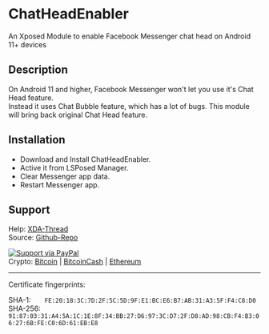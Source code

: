 ChatHeadEnabler
===============

An Xposed Module to enable Facebook Messenger chat head on Android 11+ devices


Description
-----------

On Android 11 and higher, Facebook Messenger won't let you use it's Chat Head feature.  
Instead it uses Chat Bubble feature, which has a lot of bugs. This module will bring back original Chat Head feature.

Installation
------------
- Download and Install ChatHeadEnabler.
- Active it from LSPosed Manager.
- Clear Messenger app data.
- Restart Messenger app.

Support
-------
Help: [XDA-Thread](https://forum.xda-developers.com/t/xposed-mod-enable-messenger-chat-head-on-android-11-devices.4305391)  
Source: [Github-Repo](https://github.com/NeonOrbit/ChatHeadEnabler)  
  
[![Support via PayPal](https://cdn.rawgit.com/twolfson/paypal-github-button/1.0.0/dist/button.svg)](https://www.paypal.me/N3onOrbit)  
Crypto: [Bitcoin](https://explorer.bitcoin.com/btc/address/bc1qha53u7h4wed5h4z5mt9t4shfgf66vsy79v55qn) | [BitcoinCash](https://explorer.bitcoin.com/bch/address/bitcoincash:qpyk0wzc2syqg39msnjyg44z4qz9h34upyws7edefm) | [Ethereum](https://etherscan.io/address/0xe92961cc77c3195b8d493fF77aa7425FB9B253D8)  

------------

Certificate fingerprints:

SHA-1: &nbsp; &nbsp; &nbsp; `FE:20:18:3C:7D:2F:5C:5D:9F:E1:BC:E6:B7:AB:31:A3:5F:F4:C8:D0`  
SHA-256: &nbsp; `91:87:03:31:A4:5A:1C:1E:8F:34:BB:27:D6:97:3C:D7:2F:D8:AD:98:CB:F4:B3:06:27:6B:FE:C0:6D:61:EB:E8`
